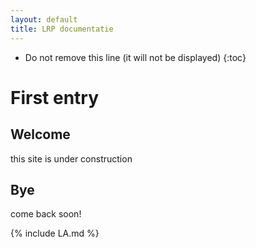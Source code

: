 ```yaml
---
layout: default
title: LRP documentatie
---
```

* Do not remove this line (it will not be displayed)
{:toc}

# First entry

## Welcome
this site is under construction

## Bye
come back soon!

{% include LA.md %}
